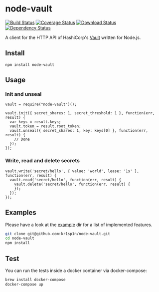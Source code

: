 node-vault
============

[![Build Status](https://img.shields.io/travis/kr1sp1n/node-vault.svg?style=flat-square)](https://travis-ci.org/kr1sp1n/node-vault)
[![Coverage Status](https://img.shields.io/coveralls/kr1sp1n/node-vault.svg?style=flat-square)](https://coveralls.io/r/kr1sp1n/node-vault)
[![Download Status](https://img.shields.io/npm/dm/node-vault.svg?style=flat-square)](https://www.npmjs.com/package/node-vault)
[![Dependency Status](https://img.shields.io/david/kr1sp1n/node-vault.svg?style=flat-square)](https://david-dm.org/kr1sp1n/node-vault)

A client for the HTTP API of HashiCorp's [Vault][vaultproject] written for Node.js.


Install
-------------------------------

    npm install node-vault


Usage
-------------------------------

### Init and unseal

```
vault = require("node-vault")();

vault.init({ secret_shares: 1, secret_threshold: 1 }, function(err, result) {
  var keys = result.keys;
  vault.token = result.root_token;
  vault.unseal({ secret_shares: 1, key: keys[0] }, function(err, result) {
    // Done
  });
});
```

### Write, read and delete secrets

```
vault.write('secret/hello', { value: 'world', lease: '1s' }, function(err, result) {
  vault.read('secret/hello', function(err, result) {
    vault.delete('secret/hello', function(err, result) {
    });
  });
});
```

Examples
-------------------------------
Please have a look at the [example][examples] dir for a list of implemented features.

```bash
git clone git@github.com:kr1sp1n/node-vault.git
cd node-vault
npm install
```

Test
-------------------------------
You can run the tests inside a docker container via docker-compose:

```bash
brew install docker-compose
docker-compose up
```

[examples]: https://github.com/kr1sp1n/node-vault/tree/master/example
[vaultproject]: https://vaultproject.io/
